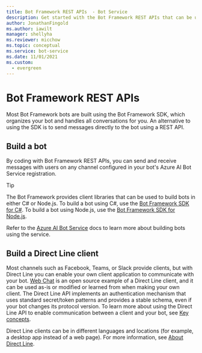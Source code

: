 ```yaml
---
title: Bot Framework REST APIs  - Bot Service
description: Get started with the Bot Framework REST APIs that can be used to build bots and clients that connect to bots.
author: JonathanFingold
ms.author: iawilt
manager: shellyha
ms.reviewer: micchow
ms.topic: conceptual
ms.service: bot-service
ms.date: 11/01/2021
ms.custom:
  - evergreen
---
```


# Bot Framework REST APIs

Most Bot Framework bots are built using the Bot Framework SDK, which organizes your bot and handles all conversations for you. An alternative to using the SDK is to send messages directly to the bot using a REST API.

## Build a bot

By coding with Bot Framework REST APIs, you can send and receive messages with users on any channel configured in your bot's Azure AI Bot Service registration.

> [!TIP]
> The Bot Framework provides client libraries that can be used to build bots in either C# or Node.js.
> To build a bot using C#, use the [Bot Framework SDK for C#](../dotnet/bot-builder-dotnet-overview.md).
> To build a bot using Node.js, use the [Bot Framework SDK for Node.js](../nodejs/index.md).

Refer to the [Azure AI Bot Service](../bot-service-overview-introduction.md) docs to learn more about building bots using the service.

## Build a Direct Line client

Most channels such as Facebook, Teams, or Slack provide clients, but with Direct Line you can enable your own client application to communicate with your bot. [Web Chat](https://github.com/microsoft/BotFramework-WebChat) is an open source example of a Direct Line client, and it can be used as-is or modified or learned from when making your own client. The Direct Line API implements an authentication mechanism that uses standard secret/token patterns and provides a stable schema, even if your bot changes its protocol version. To learn more about using the Direct Line API to enable communication between a client and your bot, see [Key concepts](bot-framework-rest-direct-line-3-0-concepts.md).

Direct Line clients can be in different languages and locations (for example, a desktop app instead of a web page). For more information, see [About Direct Line](../bot-service-channel-directline.md).

